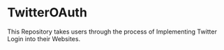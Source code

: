 # TwitterOAuth
This Repository takes users through the process of Implementing Twitter Login into their Websites.
